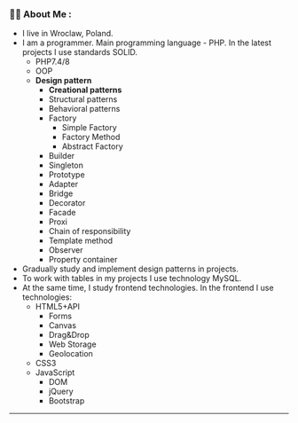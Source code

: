 ### :man_technologist: About Me :
- I live in Wroclaw, Poland. 
- I am a programmer. Main programming language - PHP. In the latest projects I use standards SOLID.
   - PHP7.4/8
   - OOP
   - __Design pattern__
       - __Creational patterns__  
       - Structural patterns  
       - Behavioral patterns  
       - Factory
          - Simple Factory
          - Factory Method
          - Abstract Factory
       - Builder  
       - Singleton  
       - Prototype  
       - Adapter  
       - Bridge  
       - Decorator  
       - Facade  
       - Proxi  
       - Chain of responsibility  
       - Template method  
       - Observer  
       - Property container  
- Gradually study and implement design patterns in projects.
- To work with tables in my projects I use technology MySQL.  
- At the same time, I study frontend technologies. In the frontend I use technologies:  
   - HTML5+API  
      - Forms  
      - Canvas  
      - Drag&Drop  
      - Web Storage  
      - Geolocation  
   - CSS3  
   - JavaScript  
      - DOM  
      - jQuery  
      - Bootstrap  

***
